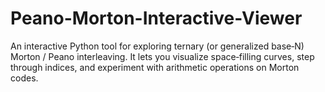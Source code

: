 # Peano-Morton-Interactive-Viewer
An interactive Python tool for exploring ternary (or generalized base‑N) Morton / Peano interleaving. It lets you visualize space‑filling curves, step through indices, and experiment with arithmetic operations on Morton codes.
